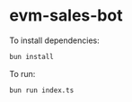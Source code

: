 # evm-sales-bot

To install dependencies:

```bash
bun install
```

To run:

```bash
bun run index.ts
```

